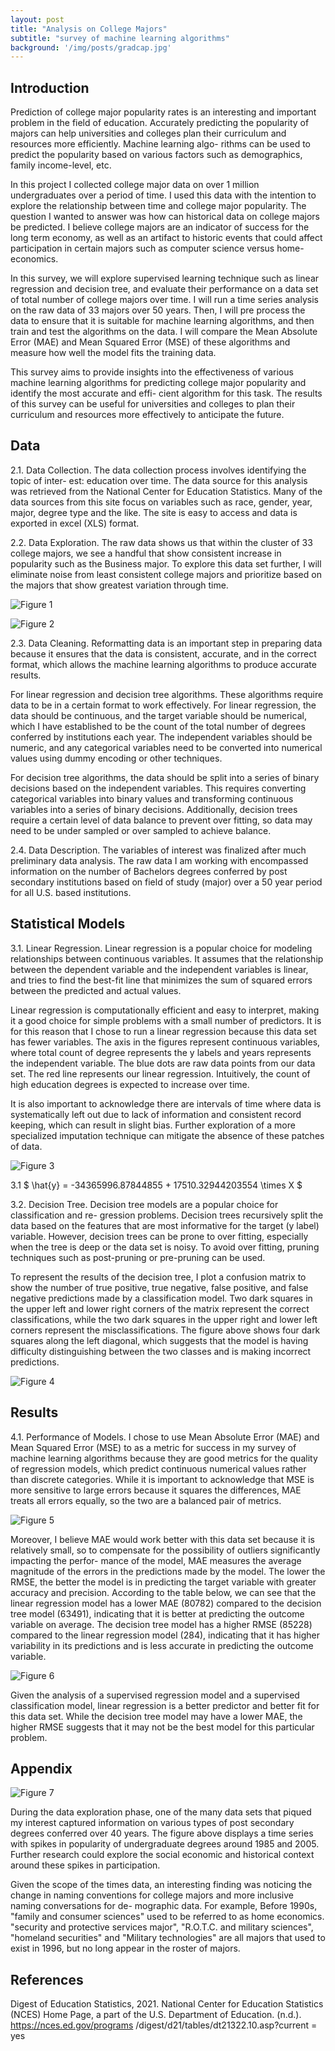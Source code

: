 ```yaml
---
layout: post
title: "Analysis on College Majors"
subtitle: "survey of machine learning algorithms"
background: '/img/posts/gradcap.jpg'
---
```


## Introduction
Prediction of college major popularity rates is an interesting and important problem in the field of education. Accurately predicting the popularity of majors can help universities and colleges plan their curriculum and resources more efficiently. Machine learning algo- rithms can be used to predict the popularity based on various factors such as demographics, family income-level, etc.

In this project I collected college major data on over 1 million undergraduates over a period of time. I used this data with the intention to explore the relationship between time and college major popularity. The question I wanted to answer was how can historical data on college majors be predicted. I believe college majors are an indicator of success for the long term economy, as well as an artifact to historic events that could affect participation in certain majors such as computer science versus home-economics.

In this survey, we will explore supervised learning technique such as linear regression and decision tree, and evaluate their performance on a data set of total number of college majors over time. I will run a time series analysis on the raw data of 33 majors over 50 years. Then, I will pre process the data to ensure that it is suitable for machine learning algorithms, and then train and test the algorithms on the data. I will compare the Mean Absolute Error (MAE) and Mean Squared Error (MSE) of these algorithms and measure how well the model fits the training data.

This survey aims to provide insights into the effectiveness of various machine learning algorithms for predicting college major popularity and identify the most accurate and effi- cient algorithm for this task. The results of this survey can be useful for universities and colleges to plan their curriculum and resources more effectively to anticipate the future.

## Data
2.1. Data Collection. The data collection process involves identifying the topic of inter- est: education over time. The data source for this analysis was retrieved from the National Center for Education Statistics. Many of the data sources from this site focus on variables such as race, gender, year, major, degree type and the like. The site is easy to access and data is exported in excel (XLS) format.

2.2. Data Exploration. The raw data shows us that within the cluster of 33 college majors, we see a handful that show consistent increase in popularity such as the Business major. To explore this data set further, I will eliminate noise from least consistent college majors and prioritize based on the majors that show greatest variation through time.

![Figure 1](/img/posts/pt1_bach_degree_conf_major_time_series.png)

![Figure 2](/img/posts/pt2_bach_conf_major_var_time_series.png)

2.3. Data Cleaning. Reformatting data is an important step in preparing data because it ensures that the data is consistent, accurate, and in the correct format, which allows the machine learning algorithms to produce accurate results.

For linear regression and decision tree algorithms. These algorithms require data to be in a certain format to work effectively. For linear regression, the data should be continuous, and the target variable should be numerical, which I have established to be the count of the total number of degrees conferred by institutions each year. The independent variables should be numeric, and any categorical variables need to be converted into numerical values using dummy encoding or other techniques.

For decision tree algorithms, the data should be split into a series of binary decisions based on the independent variables. This requires converting categorical variables into binary values and transforming continuous variables into a series of binary decisions. Additionally, decision trees require a certain level of data balance to prevent over fitting, so data may need to be under sampled or over sampled to achieve balance.

2.4. Data Description. The variables of interest was finalized after much preliminary data analysis. The raw data I am working with encompassed information on the number of Bachelors degrees conferred by post secondary institutions based on field of study (major) over a 50 year period for all U.S. based institutions.

## Statistical Models
3.1. Linear Regression. Linear regression is a popular choice for modeling relationships between continuous variables. It assumes that the relationship between the dependent variable and the independent variables is linear, and tries to find the best-fit line that minimizes the sum of squared errors between the predicted and actual values.

Linear regression is computationally efficient and easy to interpret, making it a good choice for simple problems with a small number of predictors. It is for this reason that I chose to run a linear regression because this data set has fewer variables. The axis in the figures represent continuous variables, where total count of degree represents the y labels and years represents the independent variable. The blue dots are raw data points from our data set. The red line represents our linear regression. Intuitively, the count of high education degrees is expected to increase over time.

It is also important to acknowledge there are intervals of time where data is systematically left out due to lack of information and consistent record keeping, which can result in slight bias. Further exploration of a more specialized imputation technique can mitigate the absence of these patches of data.

![Figure 3](/img/posts/pt3_lin_reg.jpg)

3.1 $ \hat{y} = -34365996.87844855 + 17510.32944203554 \times X $

3.2. Decision Tree. Decision tree models are a popular choice for classification and re- gression problems. Decision trees recursively split the data based on the features that are most informative for the target (y label) variable. However, decision trees can be prone to over fitting, especially when the tree is deep or the data set is noisy. To avoid over fitting, pruning techniques such as post-pruning or pre-pruning can be used.

To represent the results of the decision tree, I plot a confusion matrix to show the number of true positive, true negative, false positive, and false negative predictions made by a classification model. Two dark squares in the upper left and lower right corners of the matrix represent the correct classifications, while the two dark squares in the upper right and lower left corners represent the misclassifications. The figure above shows four dark squares along the left diagonal, which suggests that the model is having difficulty distinguishing between the two classes and is making incorrect predictions.

![Figure 4](/img/posts/pt4_decision_tree.png)

## Results
4.1. Performance of Models. I chose to use Mean Absolute Error (MAE) and Mean Squared Error (MSE) to as a metric for success in my survey of machine learning algorithms because they are good metrics for the quality of regression models, which predict continuous numerical values rather than discrete categories. While it is important to acknowledge that MSE is more sensitive to large errors because it squares the differences, MAE treats all errors equally, so the two are a balanced pair of metrics.

![Figure 5](/img/posts/pt5_MAE.png)

Moreover, I believe MAE would work better with this data set because it is relatively small, so to compensate for the possibility of outliers significantly impacting the perfor- mance of the model, MAE measures the average magnitude of the errors in the predictions made by the model. The lower the RMSE, the better the model is in predicting the target variable with greater accuracy and precision. According to the table below, we can see that the linear regression model has a lower MAE (80782) compared to the decision tree model (63491), indicating that it is better at predicting the outcome variable on average. The decision tree model has a higher RMSE (85228) compared to the linear regression model (284), indicating that it has higher variability in its predictions and is less accurate in predicting the outcome variable.

![Figure 6](/img/posts/pt6_RMSE.png)

Given the analysis of a supervised regression model and a supervised classification model, linear regression is a better predictor and better fit for this data set. While the decision tree model may have a lower MAE, the higher RMSE suggests that it may not be the best model for this particular problem.

## Appendix

![Figure 7](/img/posts/pt7_type_degree_gender.png)

During the data exploration phase, one of the many data sets that piqued my interest captured information on various types of post secondary degrees conferred over 40 years. The figure above displays a time series with spikes in popularity of undergraduate degrees around 1985 and 2005. Further research could explore the social economic and historical context around these spikes in participation.

Given the scope of the times data, an interesting finding was noticing the change in naming conventions for college majors and more inclusive naming conversations for de- mographic data. For example, Before 1990s, "family and consumer sciences" used to be referred to as home economics. "security and protective services major", "R.O.T.C. and military sciences", "homeland securities" and "Military technologies" are all majors that used to exist in 1996, but no long appear in the roster of majors.

## References
Digest of Education Statistics, 2021. National Center for Education Statistics (NCES) Home Page, a part of the U.S. Department of Education. (n.d.). https://nces.ed.gov/programs /digest/d21/tables/dt21322.10.asp?current = yes